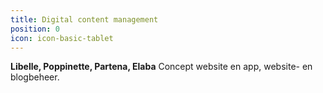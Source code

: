 ```yaml
---
title: Digital content management
position: 0
icon: icon-basic-tablet
---
```


**Libelle, Poppinette, Partena, Elaba**
Concept website en app, website- en blogbeheer.